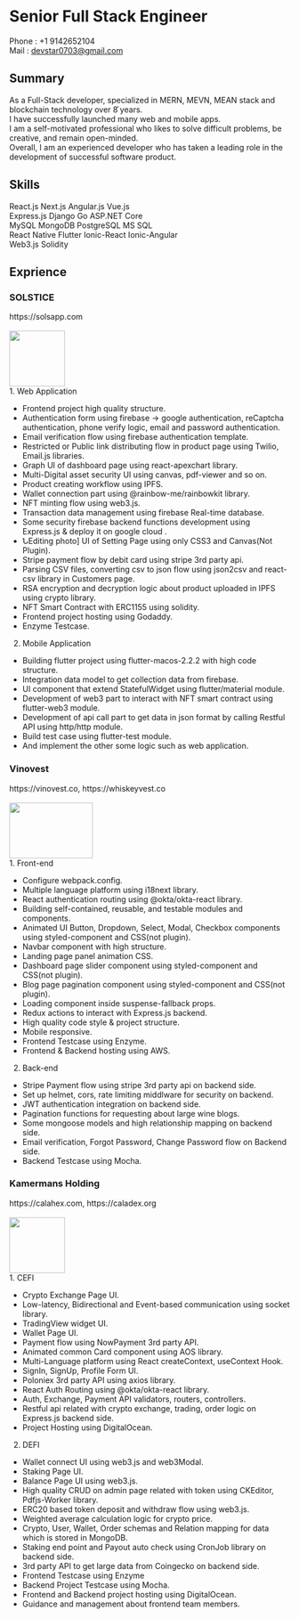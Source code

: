 <h1>Senior Full Stack Engineer</h1>

Phone : +1 9142652104
<br/>
Mail : devstar0703@gmail.com

<h2>Summary</h2>

As a Full-Stack developer, specialized in MERN, MEVN, MEAN stack and blockchain technology over 8֡ years.<br/>
I have successfully launched many web and mobile apps.<br/>
I am a self-motivated professional who likes to solve difficult problems, be creative, and remain open-minded.<br/>
Overall, I am an experienced developer who has taken a leading role in the development of successful software product.<br/>

<h2>Skills</h2>

React.js Next.js Angular.js Vue.js<br/>
Express.js Django Go ASP.NET Core<br/>
MySQL MongoDB PostgreSQL MS SQL<br/>
React Native Flutter Ionic-React Ionic-Angular <br/>
Web3.js Solidity<br/>

<h2>Exprience</h2>

<h3>SOLSTICE</h3>https://solsapp.com<br/><br/>
<img src='https://user-images.githubusercontent.com/123397365/216347895-e15c9628-f012-49a8-961e-a19d95496df7.png' width='100px' height='100px'/>
<br/>
1. Web Application

- Frontend project high quality structure.
- Authentication form using firebase → google authentication, reCaptcha
authentication, phone verify logic, email and password authentication.
- Email verification flow using firebase authentication template.
- Restricted or Public link distributing flow in product page using Twilio, Email.js
libraries.
- Graph UI of dashboard page using react-apexchart library.
- Multi-Digital asset security UI using canvas, pdf-viewer and so on.
- Product creating workflow using IPFS.
- Wallet connection part using @rainbow-me/rainbowkit library.
- NFT minting flow using web3.js.
- Transaction data management using firebase Real-time database.
- Some security firebase backend functions development using Express.js & deploy
it on google cloud .
- ՆEditing photo] UI of Setting Page using only CSS3 and Canvas(Not Plugin).
- Stripe payment flow by debit card using stripe 3rd party api.
- Parsing CSV files, converting csv to json flow using json2csv and react-csv library
in Customers page.
- RSA encryption and decryption logic about product uploaded in IPFS using crypto
library.
- NFT Smart Contract with ERC1155 using solidity.
- Frontend project hosting using Godaddy.
- Enzyme Testcase.

2. Mobile Application

- Building flutter project using flutter-macos-2.2.2 with high code structure.
- Integration data model to get collection data from firebase.
- UI component that extend StatefulWidget using flutter/material module.
- Development of web3 part to interact with NFT smart contract using flutter-web3
module.
- Development of api call part to get data in json format by calling Restful API using
http/http module.
- Build test case using flutter-test module.
- And implement the other some logic such as web application.

<h3>Vinovest</h3>https://vinovest.co, https://whiskeyvest.co<br/><br/>
<img src="https://user-images.githubusercontent.com/123397365/216348069-eefc6bad-0c8d-42ae-ab0e-40e11b9699e6.png" width='150px' height='100px' />
<br/>
1. Front-end

- Configure webpack.config.
- Multiple language platform using i18next library.
- React authentication routing using @okta/okta-react library.
- Building self-contained, reusable, and testable modules and components.
- Animated UI Button, Dropdown, Select, Modal, Checkbox components using
styled-component and CSS(not plugin).
- Navbar component with high structure.
- Landing page <number> panel animation CSS.
- Dashboard page slider component using styled-component and CSS(not plugin).
- Blog page pagination component using styled-component and CSS(not plugin).
- Loading component inside suspense-fallback props.
- Redux actions to interact with Express.js backend.
- High quality code style & project structure.
- Mobile responsive.
- Frontend Testcase using Enzyme.
- Frontend & Backend hosting using AWS.

2. Back-end

- Stripe Payment flow using stripe 3rd party api on backend side.
- Set up helmet, cors, rate limiting middlware for security on backend.
- JWT authentication integration on backend side.
- Pagination functions for requesting about large wine blogs.
- Some mongoose models and high relationship mapping on backend side.
- Email verification, Forgot Password, Change Password flow on Backend side.
- Backend Testcase using Mocha.

<h3>Kamermans Holding</h3>https://calahex.com, https://caladex.org<br/><br/>
<img src="https://user-images.githubusercontent.com/123397365/216350088-6fcd3e3e-47a4-48ff-adf3-08c6d991b9a5.png" width="100px" height="100px" />
<br/>
1. CEFI

- Crypto Exchange Page UI.
- Low-latency, Bidirectional and Event-based communication using socket library.
- TradingView widget UI.
- Wallet Page UI.
- Payment flow using NowPayment 3rd party API.
- Animated common Card component using AOS library.
- Multi-Language platform using React createContext, useContext Hook.
- SignIn, SignUp, Profile Form UI.
- Poloniex 3rd party API using axios library.
- React Auth Routing using @okta/okta-react library.
- Auth, Exchange, Payment API validators, routers, controllers.
- Restful api related with crypto exchange, trading, order logic on Express.js
backend side.
- Project Hosting using DigitalOcean.

2. DEFI

- Wallet connect UI using web3.js and web3Modal.
- Staking Page UI.
- Balance Page UI using web3.js.
- High quality CRUD on admin page related with token using CKEditor, Pdfjs-Worker
library.
- ERC20 based token deposit and withdraw flow using web3.js.
- Weighted average calculation logic for crypto price.
- Crypto, User, Wallet, Order schemas and Relation mapping for data which is
stored in MongoDB.
- Staking end point and Payout auto check using CronJob library on backend side.
- 3rd party API to get large data from Coingecko on backend side.
- Frontend Testcase using Enzyme
- Backend Project Testcase using Mocha.
- Frontend and Backend project hosting using DigitalOcean.
- Guidance and management about frontend team members.

